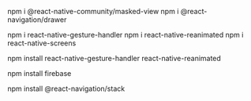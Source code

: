 npm i @react-native-community/masked-view
npm i @react-navigation/drawer


npm i react-native-gesture-handler
npm i react-native-reanimated
npm i react-native-screens

npm install react-native-gesture-handler react-native-reanimated


npm install firebase

npm install @react-navigation/stack